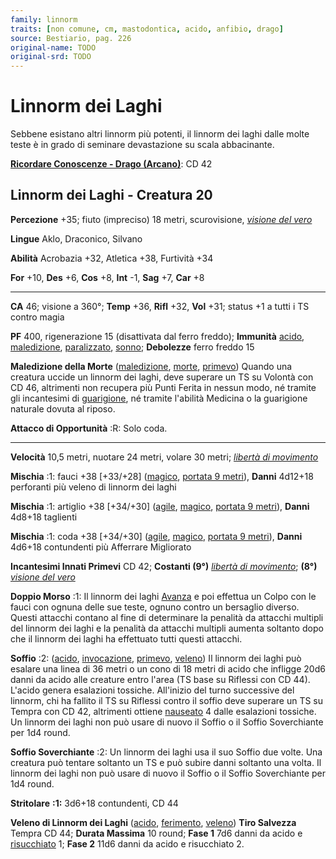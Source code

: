 ```yaml
---
family: linnorm
traits: [non comune, cm, mastodontica, acido, anfibio, drago]
source: Bestiario, pag. 226
original-name: TODO
original-srd: TODO
---
```


# Linnorm dei Laghi

Sebbene esistano altri linnorm più potenti, il linnorm dei laghi dalle molte
teste è in grado di seminare devastazione su scala abbacinante.

**[Ricordare Conoscenze - Drago (Arcano)](/azioni/abilita/ricordare-conoscenze)**:
CD 42

## Linnorm dei Laghi - Creatura 20

**Percezione** +35; fiuto (impreciso) 18 metri, scurovisione,
_[visione del vero](/incantesimi/visione-del-vero)_

**Lingue** Aklo, Draconico, Silvano

**Abilità** Acrobazia +32, Atletica +38, Furtività +34

**For** +10, **Des** +6, **Cos** +8, **Int** -1, **Sag** +7, **Car** +8

---

**CA** 46; visione a 360°; **Temp** +36, **Rifl** +32, **Vol** +31; status +1 a
tutti i TS contro magia

**PF** 400, rigenerazione 15 (disattivata dal ferro freddo); **Immunità**
[acido](/tratti/acido), [maledizione](/tratti/maledizione),
[paralizzato](/condizioni/paralizzato), [sonno](/tratti/sonno); **Debolezze**
ferro freddo 15

**Maledizione della Morte** ([maledizione](/tratti/maledizione),
[morte](/tratti/morte), [primevo](/tratti/primevo)) Quando una creatura uccide
un linnorm dei laghi, deve superare un TS su Volontà con CD 46, altrimenti non
recupera più Punti Ferita in nessun modo, né tramite gli incantesimi di
[guarigione](/tratti/guarigione), né tramite l'abilità Medicina o la guarigione
naturale dovuta al riposo.

**Attacco di Opportunità** :R: Solo coda.

---

**Velocità** 10,5 metri, nuotare 24 metri, volare 30 metri;
_[libertà di movimento](/incantesimi/liberta-di-movimento)_

**Mischia** :1: fauci +38 \[+33/+28] ([magico](/tratti/magico),
[portata 9 metri](/tratti/portata)), **Danni** 4d12+18 perforanti più veleno di
linnorm dei laghi

**Mischia** :1: artiglio +38 \[+34/+30] ([agile](/tratti/agile),
[magico](/tratti/magico), [portata 9 metri](/tratti/portata)), **Danni** 4d8+18
taglienti

**Mischia** :1: coda +38 \[+34/+30] ([agile](/tratti/agile),
[magico](/tratti/magico), [portata 9 metri](/tratti/portata)), **Danni** 4d6+18
contundenti più Afferrare Migliorato

**Incantesimi Innati Primevi** CD 42; **Costanti (9°)**
_[libertà di movimento](/incantesimi/liberta-di-movimento)_; **(8°)**
_[visione del vero](/incantesimi/visione-del-vero)_

**Doppio Morso** :1: Il linnorm dei laghi [Avanza](/azioni/avanzare) e poi
effettua un Colpo con le fauci con ognuna delle sue teste, ognuno contro un
bersaglio diverso. Questi attacchi contano al fine di determinare la penalità da
attacchi multipli del linnorm dei laghi e la penalità da attacchi multipli
aumenta soltanto dopo che il linnorm dei laghi ha effettuato tutti questi
attacchi.

**Soffio** :2: ([acido](/tratti/acido), [invocazione](/tratti/invocazione),
[primevo](/tratti/primevo), [veleno](/tratti/veleno)) Il linnorm dei laghi può
esalare una linea di 36 metri o un cono di 18 metri di acido che infligge 20d6
danni da acido alle creature entro l'area (TS base su Riflessi con CD 44).
L'acido genera esalazioni tossiche. All'inizio del turno successive del linnorm,
chi ha fallito il TS su Riflessi contro il soffio deve superare un TS su Tempra
con CD 42, altrimenti ottiene [nauseato](/condizioni/nauseato) 4 dalle
esalazioni tossiche. Un linnorm dei laghi non può usare di nuovo il Soffio o il
Soffio Soverchiante per 1d4 round.

**Soffio Soverchiante** :2: Un linnorm dei laghi usa il suo Soffio due volte.
Una creatura può tentare soltanto un TS e può subire danni soltanto una volta.
Il linnorm dei laghi non può usare di nuovo il Soffio o il Soffio Soverchiante
per 1d4 round.

**Stritolare** **:1:** 3d6+18 contundenti, CD 44

**Veleno di Linnorm dei Laghi** ([acido](/tratti/acido),
[ferimento](/tratti/ferimento), [veleno](/tratti/veleno)) **Tiro Salvezza**
Tempra CD 44; **Durata Massima** 10 round; **Fase 1** 7d6 danni da acido e
[risucchiato](/condizioni/risucchiato) 1; **Fase 2** 11d6 danni da acido e
risucchiato 2.
